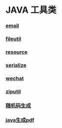 # JAVA 工具类

### [email](./email '邮件发送工具类')

### [fileutil](./fileutil '文件操作工具类')

### [resource](./resource 'spring资源读取工具类')

### [serialize](./serialize '序列化反序列化工具类')

### [wechat](./wechat '微信小程序uuid获取工具类')

### [ziputil](./ziputil '压缩解压工具类')

### [随机码生成](./random '生成各种加密随机码')

### [java生成pdf](./javatopdf 'java生成pdf(iText)')